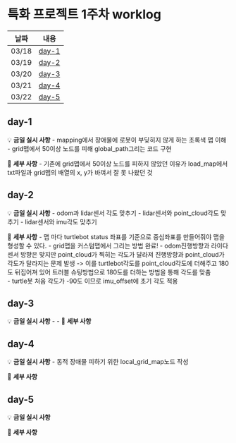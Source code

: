 # 특화 프로젝트 1주차 worklog

|날짜|내용|
|:---:|:---:|
|03/18|[day-1](#day-1)|
|03/19|[day-2](#day-2)|
|03/20|[day-3](#day-3)|
|03/21|[day-4](#day-4)|
|03/22|[day-5](#day-5)|


## day-1

💡 **금일 실시 사항**
    - mapping에서 장애물에 로봇이 부딪히지 않게 하는 초록색 맵 이해
    - grid맵에서 50이상 노드를 피해 global_path그리는 코드 구현

📜 **세부 사항**
    - 기존에 grid맵에서 50이상 노드를 피하지 않았던 이유가 load_map에서 txt파일과 grid맵의 배열의 x, y가 바껴서 잘 못 나왔던 것


## day-2

💡 **금일 실시 사항**
    - odom과 lidar센서 각도 맞추기
    - lidar센서와 point_cloud각도 맞추기
    - lidar센서와 imu각도 맞추기

📜 **세부 사항**
    - 맵 마다 turtlebot status 좌표를 기준으로 중심좌표를 만들어줘야 맵을 형성할 수 있다.
    - grid맵을 커스텀맵에서 그리는 방법 완료!
    - odom진행방향과 라이다 센서 방향은 맞지만 point_cloud가 찍히는 각도가 달라져 진행방향과 point_cloud가 각도가 달라지는 문제 발생 -> 이를 turtlebot각도를 point_cloud각도에 더해주고 180도 뒤집어져 있어 트러블 슈팅방법으로 180도를 더하는 방법을 통해 각도를 맞춤  
    - turtle봇 처음 각도가 -90도 이므로 imu_offset에 초기 각도 적용
    
## day-3

💡 **금일 실시 사항**
    -
    -
📜 **세부 사항**



## day-4

💡 **금일 실시 사항**
    - 동적 장애물 피하기 위한 local_grid_map노드 작성


📜 **세부 사항**
  


## day-5

💡 **금일 실시 사항**

    


📜 **세부 사항**
